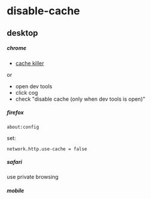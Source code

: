 disable-cache
=============

## desktop

##### chrome

* [cache killer](https://chrome.google.com/webstore/detail/cache-killer/jpfbieopdmepaolggioebjmedmclkbap/related)

or 

* open dev tools
* click cog
* check "disable cache (only when dev tools is open)"

##### firefox

    about:config

set:

    network.http.use-cache = false

##### safari

use private browsing

##### mobile

